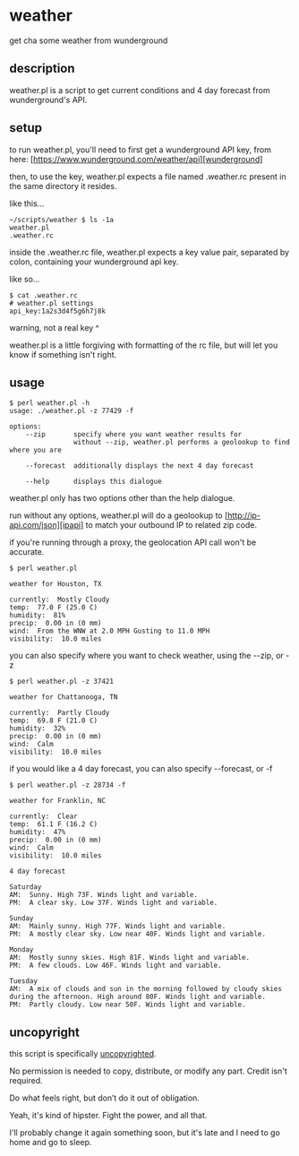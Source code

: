 # weather
get cha some weather from wunderground

## description
weather.pl is a script to get current conditions and 4 day forecast from wunderground's API.

## setup
to run weather.pl, you'll need to first get a wunderground API key, from here: [https://www.wunderground.com/weather/api][wunderground]

then, to use the key, weather.pl expects a file named .weather.rc present in the same directory it resides.

like this...
```
~/scripts/weather $ ls -1a
weather.pl
.weather.rc
```

inside the .weather.rc file, weather.pl expects a key value pair, separated by colon, containing your wunderground api key.

like so...
```
$ cat .weather.rc 
# weather.pl settings
api_key:1a2s3d4f5g6h7j8k
```
warning, not a real key ^

weather.pl is a little forgiving with formatting of the rc file, but will let you know if something isn't right.

## usage
```
$ perl weather.pl -h
usage: ./weather.pl -z 77429 -f

options:
	--zip		specify where you want weather results for
				without --zip, weather.pl performs a geolookup to find where you are

	--forecast	additionally displays the next 4 day forecast

	--help		displays this dialogue
```

weather.pl only has two options other than the help dialogue.

run without any options, weather.pl will do a geolookup to [http://ip-api.com/json][ipapi] to match your outbound IP to related zip code.

if you're running through a proxy, the geolocation API call won't be accurate.
```
$ perl weather.pl 

weather for Houston, TX

currently:  Mostly Cloudy
temp:  77.0 F (25.0 C)
humidity:  81%
precip:  0.00 in (0 mm)
wind:  From the WNW at 2.0 MPH Gusting to 11.0 MPH
visibility:  10.0 miles

```

you can also specify where you want to check weather, using the --zip, or -z
```
$ perl weather.pl -z 37421

weather for Chattanooga, TN

currently:  Partly Cloudy
temp:  69.8 F (21.0 C)
humidity:  32%
precip:  0.00 in (0 mm)
wind:  Calm
visibility:  10.0 miles

```

if you would like a 4 day forecast, you can also specify --forecast, or -f
```
$ perl weather.pl -z 28734 -f

weather for Franklin, NC

currently:  Clear
temp:  61.1 F (16.2 C)
humidity:  47%
precip:  0.00 in (0 mm)
wind:  Calm
visibility:  10.0 miles

4 day forecast

Saturday
AM:  Sunny. High 73F. Winds light and variable.
PM:  A clear sky. Low 37F. Winds light and variable.

Sunday
AM:  Mainly sunny. High 77F. Winds light and variable.
PM:  A mostly clear sky. Low near 40F. Winds light and variable.

Monday
AM:  Mostly sunny skies. High 81F. Winds light and variable.
PM:  A few clouds. Low 46F. Winds light and variable.

Tuesday
AM:  A mix of clouds and sun in the morning followed by cloudy skies during the afternoon. High around 80F. Winds light and variable.
PM:  Partly cloudy. Low near 50F. Winds light and variable.

```

## uncopyright
this script is specifically [uncopyrighted][uncopyright].

No permission is needed to copy, distribute, or modify any part. Credit isn't required.

Do what feels right, but don’t do it out of obligation.

Yeah, it's kind of hipster.  Fight the power, and all that.

I'll probably change it again something soon, but it's late and I need to go home and go to sleep.

[wunderground]: https://www.wunderground.com/weather/api
[ipapi]: http://ip-api.com/json
[uncopyright]: http://zenhabits.net/uncopyright
